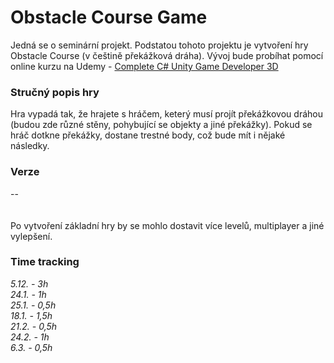 # Obstacle Course Game
Jedná se o seminární projekt. Podstatou tohoto projektu je vytvoření hry Obstacle Course (v češtině překážková dráha). Vývoj bude probíhat pomocí online kurzu na Udemy - [Complete C# Unity Game Developer 3D](https://www.udemy.com/course/unitycourse2/)

### Stručný popis hry
Hra vypadá tak, že hrajete s hráčem, keterý musí projít překážkovou dráhou (budou zde různé stěny, pohybující se objekty a jiné překážky). Pokud se hráč dotkne překážky, dostane trestné body, což bude mít i nějaké následky. 
### Verze
--
<br><br><br>
Po vytvoření základní hry by se mohlo dostavit více levelů, multiplayer a jiné vylepšení.
### Time tracking
_5.12. - 3h_<br>
_24.1. - 1h_<br>
_25.1. - 0,5h_<br>
_18.1. - 1,5h_<br>
_21.2. - 0,5h_<br>
_24.2. - 1h_<br>
_6.3. - 0,5h_<br>